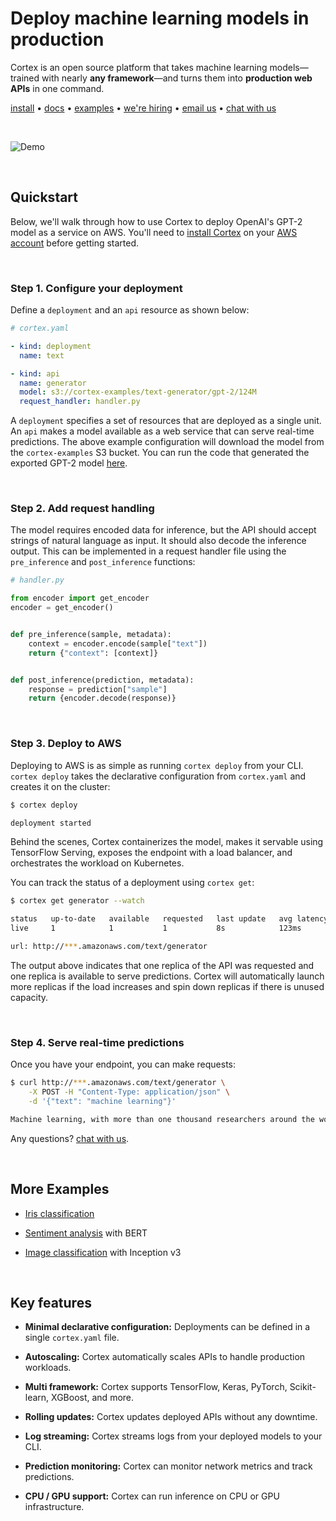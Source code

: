 # Deploy machine learning models in production

Cortex is an open source platform that takes machine learning models—trained with nearly **any framework**—and turns them into **production web APIs** in one command. <br>

<!-- CORTEX_VERSION_MINOR x2 (e.g. www.cortex.dev/v/0.8/...) -->
[install](https://www.cortex.dev/install) • [docs](https://www.cortex.dev) • [examples](examples) • [we're hiring](https://angel.co/cortex-labs-inc/jobs) • [email us](mailto:hello@cortex.dev) • [chat with us](https://gitter.im/cortexlabs/cortex)

<br>

<!-- Set header Cache-Control=no-cache on the S3 object metadata (see https://help.github.com/en/articles/about-anonymized-image-urls) -->
![Demo](https://cortex-public.s3-us-west-2.amazonaws.com/demo/gif/v0.8.gif)<br>

<br>

## Quickstart

<!-- CORTEX_VERSION_MINOR x2 (e.g. www.cortex.dev/v/0.8/...) -->
Below, we'll walk through how to use Cortex to deploy OpenAI's GPT-2 model as a service on AWS. You'll need to [install Cortex](https://www.cortex.dev/install) on your [AWS account](aws.com) before getting started.

<br>

### Step 1. Configure your deployment

Define a `deployment` and an `api` resource as shown below:

```yaml
# cortex.yaml

- kind: deployment
  name: text

- kind: api
  name: generator
  model: s3://cortex-examples/text-generator/gpt-2/124M
  request_handler: handler.py
```

<!-- CORTEX_VERSION_MINOR -->

A `deployment` specifies a set of resources that are deployed as a single unit. An `api` makes a model available as a web service that can serve real-time predictions. The above example configuration will download the model from the `cortex-examples` S3 bucket. You can run the code that generated the exported GPT-2 model [here](https://colab.research.google.com/github/cortexlabs/cortex/blob/master/examples/text-generator/gpt-2.ipynb).

<br>

### Step 2. Add request handling

The model requires encoded data for inference, but the API should accept strings of natural language as input. It should also decode the inference output. This can be implemented in a request handler file using the `pre_inference` and `post_inference` functions:

```python
# handler.py

from encoder import get_encoder
encoder = get_encoder()


def pre_inference(sample, metadata):
    context = encoder.encode(sample["text"])
    return {"context": [context]}


def post_inference(prediction, metadata):
    response = prediction["sample"]
    return {encoder.decode(response)}
```

<br>

### Step 3. Deploy to AWS

Deploying to AWS is as simple as running `cortex deploy` from your CLI. `cortex deploy` takes the declarative configuration from `cortex.yaml` and creates it on the cluster:

```bash
$ cortex deploy

deployment started
```

Behind the scenes, Cortex containerizes the model, makes it servable using TensorFlow Serving, exposes the endpoint with a load balancer, and orchestrates the workload on Kubernetes.

You can track the status of a deployment using `cortex get`:

```bash
$ cortex get generator --watch

status   up-to-date   available   requested   last update   avg latency
live     1            1           1           8s            123ms

url: http://***.amazonaws.com/text/generator
```

The output above indicates that one replica of the API was requested and one replica is available to serve predictions. Cortex will automatically launch more replicas if the load increases and spin down replicas if there is unused capacity.

<br>

### Step 4. Serve real-time predictions

Once you have your endpoint, you can make requests:

```bash
$ curl http://***.amazonaws.com/text/generator \
    -X POST -H "Content-Type: application/json" \
    -d '{"text": "machine learning"}'

Machine learning, with more than one thousand researchers around the world today, are looking to create computer-driven machine learning algorithms that can also be applied to human and social problems, such as education, health care, employment, medicine, politics, or the environment...
```

Any questions? [chat with us](https://gitter.im/cortexlabs/cortex).

<br>

## More Examples

<!-- CORTEX_VERSION_README_MINOR x3 -->
- [Iris classification](https://github.com/cortexlabs/cortex/tree/master/examples/iris-classifier)

- [Sentiment analysis](https://github.com/cortexlabs/cortex/tree/master/examples/sentiment-analysis) with BERT

- [Image classification](https://github.com/cortexlabs/cortex/tree/master/examples/image-classifier) with Inception v3

<br>

## Key features

- **Minimal declarative configuration:** Deployments can be defined in a single `cortex.yaml` file.

- **Autoscaling:** Cortex automatically scales APIs to handle production workloads.

- **Multi framework:** Cortex supports TensorFlow, Keras, PyTorch, Scikit-learn, XGBoost, and more.

- **Rolling updates:** Cortex updates deployed APIs without any downtime.

- **Log streaming:** Cortex streams logs from your deployed models to your CLI.

- **Prediction monitoring:** Cortex can monitor network metrics and track predictions.

- **CPU / GPU support:** Cortex can run inference on CPU or GPU infrastructure.
